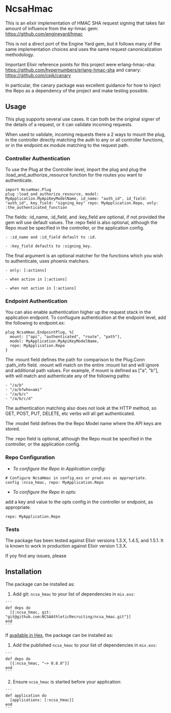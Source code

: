 # NcsaHmac

This is an elixir implementation of HMAC SHA request signing that takes fair amount of influence from the ey-hmac gem:
https://github.com/engineyard/hmac

This is not a direct port of the Engine Yard gem, but it follows many of the same implementation choices and uses the same request canonicalization methodology.

Important Elixir reference points for this project were erlang-hmac-sha:
https://github.com/hypernumbers/erlang-hmac-sha
and canary:
https://github.com/cpjk/canary

In particular, the canary package was excellent guidance for how to inject the
Repo as a dependency of the project and make testing possible.

## Usage

This plug supports several use cases. It can both be the original signer of the details of a request, or it can validate incoming requests.

When used to validate, incoming requests there a 2 ways to mount the plug, in the controller directly matching the auth to any or all controller functions, or in the endpoint.ex module matching to the request path.

### Controller Authentication

  To use the Plug at the Controller level, import the plug and plug the :load_and_authorize_resource function for the routes you want to authenticate.

  ```
  import NcsaHmac.Plug
  plug :load_and_authorize_resource, model: MyApplication.MyApiKeyModelName, id_name: "auth_id", id_field: "auth_id", key_field: "signing_key" repo: MyApplication.Repo, only: :the_authenticated_function
  ```

  The fields: :id_name, :id_field, and :key_field are optional, if not provided the gem will use default values. The :repo field is also optional, although the Repo must be specified in the controller, or the application config.

    - :id_name and :id_field default to :id.

    - :key_field defaults to :signing_key.

  The final argument is an optional matcher for the functions which you wish to authenticate, uses phoenix matchers.

    - only: [:actions]

    - when action in [:actions]

    - when not action in [:actions]

### Endpoint Authentication

  You can also enable authentication higher up the request stack in the application endpoint. To confiugure authentication at the endpoint level, add the following to endpoint.ex:

  ```
  plug NcsaHmac.EndpointPlug, %{
    mount: ["api", "authenticated", "route", "path"],
    model: MyApplication.MyApiKeyModelName,
    repo: MyApplication.Repo
  }
  ```

  The :mount field defines the path for comparison to the Plug.Conn :path_info field. :mount will match on the entire :mount list and will ignore and additional path values. For example, if mount is defined as ["a", "b"], with will match and authenticate any of the following paths:

    - "/a/b"
    - "/a/b?who=ami"
    - "/a/b/c"
    - "/a/b/c/d"

  The authentication matching also does not look at the HTTP method, so GET, POST, PUT, DELETE, etc verbs will all get authenticated.

  The :model field defines the the Repo Model name where the API keys are stored.

  The :repo field is optional, although the Repo must be specified in the controller, or the application config.

### Repo Configuration

  * *To configure the Repo in Application config:*

  ```
  # Configure NcsaHmac in config.exs or prod.exs as appropriate.
  config :ncsa_hmac, repo: MyApplication.Repo
  ```

  * *To configure the Repo in opts:*

  add a key and value to the opts config in the controller or endpoint, as appropriate.

  `repo: MyApplication.Repo`

### Tests

  The package has been tested against Elixir versions 1.3.X, 1.4.5, and 1.5.1.
  It is known to work in production against Elixir version 1.3.X.

  If yoy find any issues, please

## Installation

The package can be installed as:

  1. Add git: `ncsa_hmac` to your list of dependencies in `mix.exs`:

    ```
    def deps do
      [{:ncsa_hmac, git: "git@github.com:NCSAAthleticRecruiting/ncsa_hmac.git"}]
    end
    ```

If [available in Hex](https://hex.pm/docs/publish), the package can be installed as:

  1. Add the published `ncsa_hmac` to your list of dependencies in `mix.exs`:

    ```
    def deps do
      [{:ncsa_hmac, "~> 0.8.0"}]
    end
    ```

  2. Ensure `ncsa_hmac` is started before your application:

    ```
    def application do
      [applications: [:ncsa_hmac]]
    end
    ```


